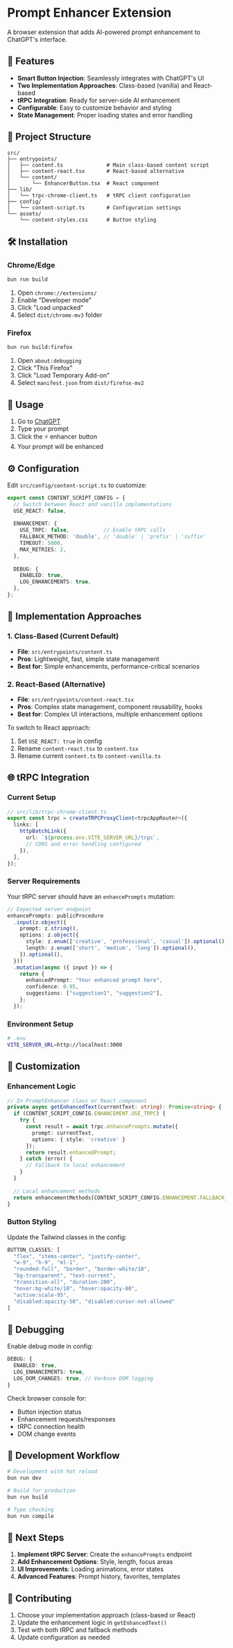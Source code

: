 # Prompt Enhancer Extension

A browser extension that adds AI-powered prompt enhancement to ChatGPT's interface.

## 🚀 Features

- **Smart Button Injection**: Seamlessly integrates with ChatGPT's UI
- **Two Implementation Approaches**: Class-based (vanilla) and React-based
- **tRPC Integration**: Ready for server-side AI enhancement
- **Configurable**: Easy to customize behavior and styling
- **State Management**: Proper loading states and error handling

## 📁 Project Structure

```
src/
├── entrypoints/
│   ├── content.ts              # Main class-based content script
│   ├── content-react.tsx       # React-based alternative
│   └── content/
│       └── EnhancerButton.tsx  # React component
├── lib/
│   └── trpc-chrome-client.ts   # tRPC client configuration
├── config/
│   └── content-script.ts       # Configuration settings
└── assets/
    └── content-styles.css      # Button styling
```

## 🛠️ Installation

### Chrome/Edge
```bash
bun run build
```
1. Open `chrome://extensions/`
2. Enable "Developer mode"
3. Click "Load unpacked"
4. Select `dist/chrome-mv3` folder

### Firefox
```bash
bun run build:firefox
```
1. Open `about:debugging`
2. Click "This Firefox"
3. Click "Load Temporary Add-on"
4. Select `manifest.json` from `dist/firefox-mv2`

## 🎯 Usage

1. Go to [ChatGPT](https://chatgpt.com)
2. Type your prompt
3. Click the ⚡ enhancer button
4. Your prompt will be enhanced

## ⚙️ Configuration

Edit `src/config/content-script.ts` to customize:

```typescript
export const CONTENT_SCRIPT_CONFIG = {
  // Switch between React and vanilla implementations
  USE_REACT: false,
  
  ENHANCEMENT: {
    USE_TRPC: false,           // Enable tRPC calls
    FALLBACK_METHOD: 'double', // 'double' | 'prefix' | 'suffix'
    TIMEOUT: 5000,
    MAX_RETRIES: 2,
  },
  
  DEBUG: {
    ENABLED: true,
    LOG_ENHANCEMENTS: true,
  },
};
```

## 🔧 Implementation Approaches

### 1. Class-Based (Current Default)
- **File**: `src/entrypoints/content.ts`
- **Pros**: Lightweight, fast, simple state management
- **Best for**: Simple enhancements, performance-critical scenarios

### 2. React-Based (Alternative)
- **File**: `src/entrypoints/content-react.tsx`
- **Pros**: Complex state management, component reusability, hooks
- **Best for**: Complex UI interactions, multiple enhancement options

To switch to React approach:
1. Set `USE_REACT: true` in config
2. Rename `content-react.tsx` to `content.tsx`
3. Rename current `content.ts` to `content-vanilla.ts`

## 🌐 tRPC Integration

### Current Setup
```typescript
// src/lib/trpc-chrome-client.ts
export const trpc = createTRPCProxyClient<trpcAppRouter>({
  links: [
    httpBatchLink({
      url: `${process.env.VITE_SERVER_URL}/trpc`,
      // CORS and error handling configured
    }),
  ],
});
```

### Server Requirements
Your tRPC server should have an `enhancePrompts` mutation:

```typescript
// Expected server endpoint
enhancePrompts: publicProcedure
  .input(z.object({
    prompt: z.string(),
    options: z.object({
      style: z.enum(['creative', 'professional', 'casual']).optional(),
      length: z.enum(['short', 'medium', 'long']).optional(),
    }).optional(),
  }))
  .mutation(async ({ input }) => {
    return {
      enhancedPrompt: "Your enhanced prompt here",
      confidence: 0.95,
      suggestions: ["suggestion1", "suggestion2"],
    };
  });
```

### Environment Setup
```bash
# .env
VITE_SERVER_URL=http://localhost:3000
```

## 🎨 Customization

### Enhancement Logic
```typescript
// In PromptEnhancer class or React component
private async getEnhancedText(currentText: string): Promise<string> {
  if (CONTENT_SCRIPT_CONFIG.ENHANCEMENT.USE_TRPC) {
    try {
      const result = await trpc.enhancePrompts.mutate({ 
        prompt: currentText,
        options: { style: 'creative' }
      });
      return result.enhancedPrompt;
    } catch (error) {
      // Fallback to local enhancement
    }
  }
  
  // Local enhancement methods
  return enhancementMethods[CONTENT_SCRIPT_CONFIG.ENHANCEMENT.FALLBACK_METHOD](currentText);
}
```

### Button Styling
Update the Tailwind classes in the config:

```typescript
BUTTON_CLASSES: [
  "flex", "items-center", "justify-center",
  "w-9", "h-9", "ml-1",
  "rounded-full", "border", "border-white/10",
  "bg-transparent", "text-current",
  "transition-all", "duration-200",
  "hover:bg-white/10", "hover:opacity-80",
  "active:scale-95",
  "disabled:opacity-50", "disabled:cursor-not-allowed"
]
```

## 🐛 Debugging

Enable debug mode in config:
```typescript
DEBUG: {
  ENABLED: true,
  LOG_ENHANCEMENTS: true,
  LOG_DOM_CHANGES: true, // Verbose DOM logging
}
```

Check browser console for:
- Button injection status
- Enhancement requests/responses
- tRPC connection health
- DOM change events

## 🔄 Development Workflow

```bash
# Development with hot reload
bun run dev

# Build for production
bun run build

# Type checking
bun run compile
```

## 📝 Next Steps

1. **Implement tRPC Server**: Create the `enhancePrompts` endpoint
2. **Add Enhancement Options**: Style, length, focus areas
3. **UI Improvements**: Loading animations, error states
4. **Advanced Features**: Prompt history, favorites, templates

## 🤝 Contributing

1. Choose your implementation approach (class-based or React)
2. Update the enhancement logic in `getEnhancedText()`
3. Test with both tRPC and fallback methods
4. Update configuration as needed